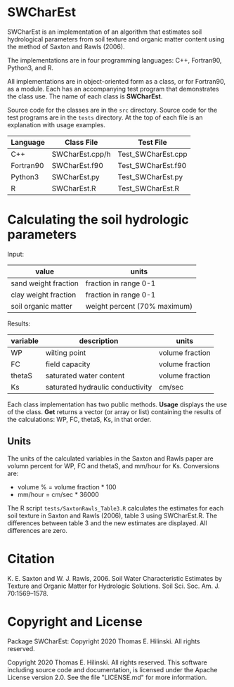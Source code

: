 SWCharEst
=========

SWCharEst is an implementation of an algorithm that estimates soil
hydrological parameters from soil texture and organic matter content
using the method of Saxton and Rawls (2006).

The implementations are in four programming languages:
C++, Fortran90, Python3, and R.

All implementations are in object-oriented form as a class,
or for Fortran90, as a module. Each has an
accompanying test program that demonstrates the class use.
The name of each class is **SWCharEst**.

Source code for the classes are in the ``src`` directory.
Source code for the test programs are in the ``tests`` directory.
At the top of each file is an explanation with usage examples.

| Language  | Class File      | Test File          |
| --------- | --------------- | ------------------ |
| C++	      | SWCharEst.cpp/h | Test_SWCharEst.cpp |
| Fortran90 | SWCharEst.f90   | Test_SWCharEst.f90 |
| Python3   | SWCharEst.py    | Test_SWCharEst.py  |
| R         | SWCharEst.R     | Test_SWCharEst.R   |


# Calculating the soil hydrologic parameters

Input:

| value                 | units                        |
| --------------------- | ---------------------------  |
| sand weight fraction  | fraction in range 0-1        |
| clay weight fraction  | fraction in range 0-1        |
| soil organic matter   | weight percent (70% maximum) |

Results:

| variable | description                      | units           |
| -------- | -------------------------------- | --------------- |
| WP       | wilting point                    | volume fraction |
| FC       | field capacity                   | volume fraction |
| thetaS   | saturated water content          | volume fraction |
| Ks       | saturated hydraulic conductivity | cm/sec          |

Each class implementation has two public methods.
**Usage** displays the use of the class.
**Get** returns a vector (or array or list)
containing the results of the calculations:
WP, FC, thetaS, Ks, in that order.

## Units

The units of the calculated variables in the Saxton and Rawls
paper are volumn percent for WP, FC and thetaS, and mm/hour for Ks.
Conversions are:

* volume % = volume fraction * 100
* mm/hour = cm/sec * 36000

The R script ``tests/SaxtonRawls_Table3.R`` calculates the estimates
for each soil texture in Saxton and Rawls (2006), table 3 using
SWCharEst.R. The differences between table 3 and the new
estimates are displayed. All differences are zero.


# Citation

K. E. Saxton and W. J. Rawls, 2006.
Soil Water Characteristic Estimates by Texture and Organic Matter
for Hydrologic Solutions.
Soil Sci. Soc. Am. J. 70:1569–1578.

# Copyright and License

Package SWCharEst: Copyright 2020 Thomas E. Hilinski. All rights reserved.

Copyright 2020 Thomas E. Hilinski. All rights reserved.
This software including source code and documentation,
is licensed under the Apache License version 2.0.
See the file "LICENSE.md" for more information.

